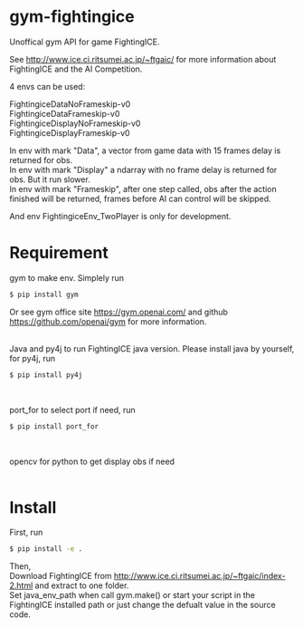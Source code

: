 # gym-fightingice

Unoffical gym API for game FightingICE.


See http://www.ice.ci.ritsumei.ac.jp/~ftgaic/ for more information about FightingICE and the AI Competition.

4 envs can be used:

FightingiceDataNoFrameskip-v0 <br />
FightingiceDataFrameskip-v0 <br />
FightingiceDisplayNoFrameskip-v0 <br />
FightingiceDisplayFrameskip-v0

In env with mark "Data", a vector from game data with 15 frames delay is returned for obs. <br />
In env with mark "Display" a ndarray with no frame delay is returned for obs. But it run slower. <br />
In env with mark "Frameskip", after one step called, obs after the action finished will be returned, frames before AI can control will be skipped. <br />

And env FightingiceEnv_TwoPlayer is only for development.

# Requirement

gym to make env. Simplely run
```bash
$ pip install gym
```
Or see gym office site https://gym.openai.com/ and github https://github.com/openai/gym for more information.
<br /><br />

Java and py4j to run FightingICE java version. Please install java by yourself, for py4j, run
```bash
$ pip install py4j
``` 
<br />

port_for to select port if need, run
```bash
$ pip install port_for
``` 
<br />

opencv for python to get display obs if need
<br /><br />

# Install
First, run
```bash
$ pip install -e .
```
Then, <br />
Download FightingICE from http://www.ice.ci.ritsumei.ac.jp/~ftgaic/index-2.html and extract to one folder. <br />
Set java_env_path when call gym.make() or start your script in the FightingICE installed path or just change the defualt value in the source code.
